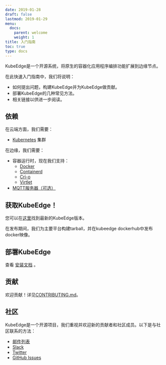 ```yaml
---
date: 2019-01-28
draft: false
lastmod: 2019-01-29
menu:
  docs:
    parent: welcome
    weight: 1
title: 入门指南
toc: true
type: docs
---
```

KubeEdge是一个开源系统，将原生的容器化应用程序编排功能扩展到边缘节点。

在此快速入门指南中，我们将说明：

- 如何提出问题，构建KubeEdge并为KubeEdge做贡献。
- 部署KubeEdge的几种常见方法。
- 相关链接以供进一步阅读。

## 依赖

在云端方面，我们需要：

- [Kubernetes](https://kubernetes.io) 集群

在边缘，我们需要：

- 容器运行时，现在我们支持：
  - [Docker](https://www.docker.com)
  - [Containerd](https://github.com/containerd/containerd)
  - [Cri-o](https://cri-o.io)
  - [Virtlet](https://docs.virtlet.cloud)
- [MQTT服务器（可选）](https://mosquitto.org)

## 获取KubeEdge！

您可以在[这里](https://github.com/kubeedge/kubeedge/releases)找到最新的KubeEdge版本。

在发布期间，我们为主要平台构建tarball，并在kubeedge dockerhub中发布docker映像。

## 部署KubeEdge

查看 [安装文档](../setup/keadm_zh) 。

## 贡献

欢迎贡献！详见[CONTRIBUTING.md](./community/contribute)。

## 社区

KubeEdge是一个开源项目，我们重视并欢迎新的贡献者和社区成员。以下是与社区联系的方法：

- [邮件列表](https://groups.google.com/forum/#!forum/kubeedge)
- [Slack](https://join.slack.com/t/kubeedge/shared_invite/enQtNjc0MTg2NTg2MTk0LWJmOTBmOGRkZWNhMTVkNGU1ZjkwNDY4MTY4YTAwNDAyMjRkMjdlMjIzYmMxODY1NGZjYzc4MWM5YmIxZjU1ZDI)
- [Twitter](https://twitter.com/kubeedge)
- [GitHub Issues](https://github.com/kubeedge/kubeedge/issues)
